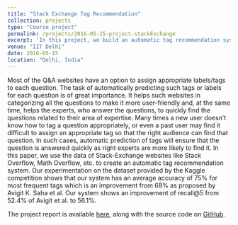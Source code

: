 ```yaml
---
title: "Stack Exchange Tag Recommendation"
collection: projects
type: "Course project"
permalink: /projects/2016-05-15-project-stackExchange
excerpt: 'In this project, we build an automatic tag recommendation system for Stack Exchange websites like Stack Overflow, Math Overflow etc.'
venue: "IIT Delhi"
date: 2016-05-15
location: "Delhi, India"
---
```


Most of the Q&A websites have an option to assign appropriate labels/tags to each question. The task of automatically predicting such tags or labels for each question is of great importance. It helps such websites in categorizing all the questions to make it more user-friendly and, at the same time, helps the experts, who answer the questions, to quickly find the questions related to their area of expertise. Many times a new user doesn’t know
how to tag a question appropriately, or even a past user may find it difficult to assign an appropriate tag so that the right audience can find that question. In such cases, automatic prediction of tags will ensure that the question is answered quickly as right experts are more likely to
find it. In this paper, we use the data of Stack-Exchange websites like Stack Overflow, Math Overflow, etc. to create an automatic tag recommendation system. Our experimentation on the dataset provided by the Kaggle competition shows that our system has an average accuracy of 75% for most frequent tags which is an improvement from 68% as proposed by Avigit K. Saha et al. Our system shows an improvement of recall@5 from 52.4% of Avigit et al. to 56.1%.

The project report is available [here](/files/StackExchange_Tag_Prediction.pdf), along with the source code on [GitHub](https://github.com/nishkum/Stack-exchange-tag-prediction).